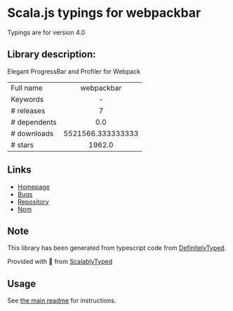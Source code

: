 
# Scala.js typings for webpackbar

Typings are for version 4.0

## Library description:
Elegant ProgressBar and Profiler for Webpack

|                    |                 |
| ------------------ | :-------------: |
| Full name          | webpackbar |
| Keywords           | - |
| # releases         | 7 |
| # dependents       | 0.0 |
| # downloads        | 5521566.333333333 |
| # stars            | 1962.0 |

## Links
- [Homepage](https://github.com/unjs/webpackbar#readme)
- [Bugs](https://github.com/unjs/webpackbar/issues)
- [Repository](https://github.com/unjs/webpackbar)
- [Npm](https://www.npmjs.com/package/webpackbar)
    


## Note
This library has been generated from typescript code from [DefinitelyTyped](https://definitelytyped.org).

Provided with :purple_heart: from [ScalablyTyped](https://github.com/oyvindberg/ScalablyTyped)

## Usage
See [the main readme](../../readme.md) for instructions.


